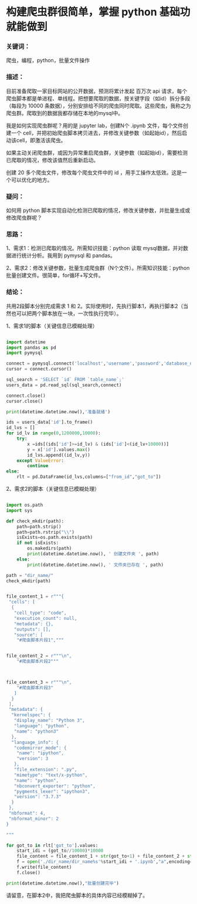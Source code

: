 # 构建爬虫群很简单，掌握 python 基础功就能做到


### 关键词：

爬虫，编程，python，批量文件操作

### 描述：

目前准备爬取一家目标网站的公开数据，预测将累计发起 百万次 api 请求，每个爬虫脚本都是单进程、单线程。把想要爬取的数据，按关键字段（如id）拆分多段（每段为 10000 条数据），分别安排给不同的爬虫同时爬取。这些爬虫，我称之为爬虫群。爬取到的数据我都存储在本地的mysql中。

我是如何实现爬虫群呢？用的是 jupyter lab，创建N个 .ipynb 文件，每个文件创建一个 cell，并把初始爬虫脚本拷贝进去，并修改关键参数（如起始id），然后启动该cell，即激活该爬虫。

如果主动关闭爬虫群，或因为异常重启爬虫群，关键参数（如起始id），需要检测已爬取的情况，修改该值然后重新启动。

创建 20 多个爬虫文件，修改每个爬虫文件中的 id ，用手工操作太低效。这是一个可以优化的地方。

### 疑问：

如何用 python 脚本实现自动化检测已爬取的情况，修改关键参数，并批量生成或修改爬虫群呢？

### 思路：

1、需求1：检测已爬取的情况。所需知识技能：python 读取 mysql数据，并对数据进行统计分析。我用到 pymysql 和 pandas。

2、需求2：修改关键参数，批量生成爬虫群（N个文件）。所需知识技能：python 批量创建文件。很简单，for循环+写文件。

### 结论：

共用2段脚本分别完成需求 1 和 2。实际使用时，先执行脚本1，再执行脚本2（当然也可以把两个脚本放在一块，一次性执行完毕）。


1、需求1的脚本（关键信息已模糊处理）

```python

import datetime
import pandas as pd
import pymysql

connect = pymysql.connect('localhost','username','password','database_name')
cursor = connect.cursor()

sql_search = 'SELECT `id` FROM `table_name`;'
users_data = pd.read_sql(sql_search,connect)

connect.close()
cursor.close()

print(datetime.datetime.now(),'准备就绪')

ids = users_data['id'].to_frame()
id_lvs = []
for id_lv in range(0,1200000,10000):
    try:
        x =ids[(ids['id']>=id_lv) & (ids['id']<(id_lv+10000))]
        y = x['id'].values.max()
        id_lvs.append((id_lv,y))
    except ValueError:
        continue
else:
    rlt = pd.DataFrame(id_lvs,columns=["from_id","got_to"])

```

2、需求2的脚本（关键信息已模糊处理）


```python

import os.path
import sys

def check_mkdir(path):
    path=path.strip()
    path=path.rstrip("\\")
    isExists=os.path.exists(path)
    if not isExists:
        os.makedirs(path)
        print(datetime.datetime.now(), ' 创建文件夹 ', path)
    else:
        print(datetime.datetime.now(), ' 文件夹已存在 ', path)

path = "dir_name/"
check_mkdir(path)


file_content_1 = r"""{
 "cells": [
  {
   "cell_type": "code",
   "execution_count": null,
   "metadata": {},
   "outputs": [],
   "source": [
    "#爬虫脚本片段1","""


file_content_2 = r"""\n",
    "#爬虫脚本片段2"""



file_content_3 = r"""\n",
    "#爬虫脚本片段3"
   ]
  }
 ],
 "metadata": {
  "kernelspec": {
   "display_name": "Python 3",
   "language": "python",
   "name": "python3"
  },
  "language_info": {
   "codemirror_mode": {
    "name": "ipython",
    "version": 3
   },
   "file_extension": ".py",
   "mimetype": "text/x-python",
   "name": "python",
   "nbconvert_exporter": "python",
   "pygments_lexer": "ipython3",
   "version": "3.7.3"
  }
 },
 "nbformat": 4,
 "nbformat_minor": 2
}

"""

for got_to in rlt['got_to'].values:
    start_idi = (got_to//10000)*10000
    file_content = file_content_1 + str(got_to+1) + file_content_2 + str(start_idi+10000) + file_content_3
    f = open('./dir_name/dir_name%s'%start_idi + '.ipynb',"a",encoding='utf-8')
    f.write(file_content)
    f.close()

print(datetime.datetime.now(),"批量创建完毕") 

```

请留意，在脚本2中，我把爬虫脚本的具体内容已经模糊掉了。
